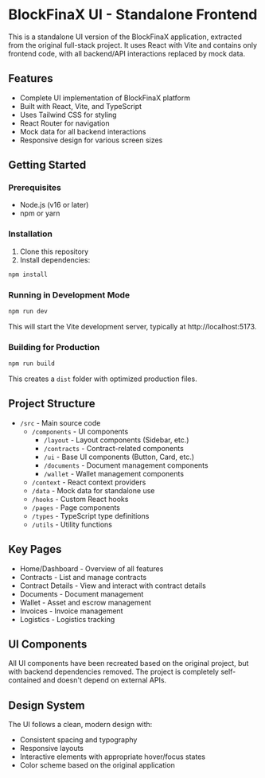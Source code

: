 # BlockFinaX UI - Standalone Frontend

This is a standalone UI version of the BlockFinaX application, extracted from the original full-stack project. It uses React with Vite and contains only frontend code, with all backend/API interactions replaced by mock data.

## Features

- Complete UI implementation of BlockFinaX platform
- Built with React, Vite, and TypeScript
- Uses Tailwind CSS for styling
- React Router for navigation
- Mock data for all backend interactions
- Responsive design for various screen sizes

## Getting Started

### Prerequisites

- Node.js (v16 or later)
- npm or yarn

### Installation

1. Clone this repository
2. Install dependencies:

```bash
npm install
```

### Running in Development Mode

```bash
npm run dev
```

This will start the Vite development server, typically at http://localhost:5173.

### Building for Production

```bash
npm run build
```

This creates a `dist` folder with optimized production files.

## Project Structure

- `/src` - Main source code
  - `/components` - UI components
    - `/layout` - Layout components (Sidebar, etc.)
    - `/contracts` - Contract-related components
    - `/ui` - Base UI components (Button, Card, etc.)
    - `/documents` - Document management components
    - `/wallet` - Wallet management components
  - `/context` - React context providers
  - `/data` - Mock data for standalone use
  - `/hooks` - Custom React hooks
  - `/pages` - Page components
  - `/types` - TypeScript type definitions
  - `/utils` - Utility functions

## Key Pages

- Home/Dashboard - Overview of all features
- Contracts - List and manage contracts
- Contract Details - View and interact with contract details
- Documents - Document management
- Wallet - Asset and escrow management
- Invoices - Invoice management
- Logistics - Logistics tracking

## UI Components

All UI components have been recreated based on the original project, but with backend dependencies removed. The project is completely self-contained and doesn't depend on external APIs.

## Design System

The UI follows a clean, modern design with:

- Consistent spacing and typography
- Responsive layouts
- Interactive elements with appropriate hover/focus states
- Color scheme based on the original application